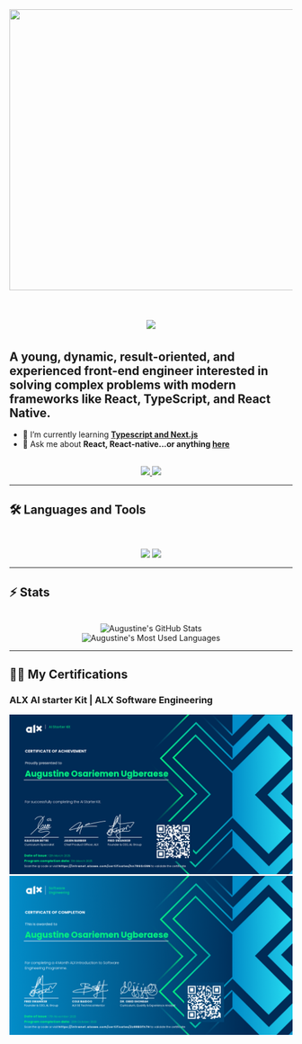                                    

<a href="https://www.instagram.com/thepiyushmalhotra/">
  <img height="500" width= "1000"src="https://media3.giphy.com/media/v1.Y2lkPTc5MGI3NjExMGgxcHZ4aGQwNG03MnhodGk4MW5vdnlob3c1MmRqeWZ3eWl4YXN2MSZlcD12MV9pbnRlcm5hbF9naWZfYnlfaWQmY3Q9Zw/qgQUggAC3Pfv687qPC/giphy.gif"/>
</a>

<h1 align="center">
    <img src="https://readme-typing-svg.herokuapp.com/?font=Inter&size=48&center=true&vCenter=true&width=700&height=70&color=4493F8&duration=4000&lines=Hi+There!+👋;+I'm+Ugberaese+Augustine!;" />
</h1>


## A young, dynamic, result-oriented, and experienced **front-end engineer** interested in solving complex problems with modern frameworks like React, TypeScript, and React Native.


- 🌱 I’m currently learning **[Typescript and Next.js](https://www.alxafrica.com/programme/prodev-frontend/)**
- 💬 Ask me about **React, React-native...or anything [here](https://github.com/{Ambitiousdude}/{Ambitiousdude}/issues)**

<br>

<div align="center">
  <a href="ugberaeseo@gmail.com">
    <img src="https://img.shields.io/badge/Gmail-333333?style=for-the-badge&logo=gmail&logoColor=red" />
  </a>
  <a href="www.linkedin.com/in/augustine-ugberaese-223692162" target="_blank">
    <img src="https://img.shields.io/badge/LinkedIn-0077B5?style=for-the-badge&logo=linkedin&logoColor=white" target="_blank" />
  </a>
</div>

<hr>


## 🛠️ Languages and Tools

<br>

<p align="center">
  <img src="https://skillicons.dev/icons?i=react,nextjs,vercel" />
  <img src="https://skillicons.dev/icons?i=html,css,sass,tailwind,js,redux,ts,git,figma,vite,threejs,py,pytorch" />
</p>

<hr>


## ⚡️ Stats

<br>

  
<div align=center>
  <img width=390 src="https://github-readme-stats.vercel.app/api?username=Austine247-droid&theme=transparent&count_private=true&show_icons=true&rank_icon=github&locale=en" alt="Augustine's GitHub Stats" />
</div>

<div align=center>
 <img width=325 src="https://github-readme-stats.vercel.app/api/top-langs?username=Austine247-droid&theme=transparent&layout=donut&hide=css&langs_count=8&border_radius=10&show_icons=true&locale=en" alt="Augustine's Most Used Languages" />
</div>


<hr>

## 💼💼 My Certifications
### ALX AI starter Kit  | ALX Software Engineering

<img src="https://github.com/Ambitiousdude/Ambitiousdude/blob/main/113-alx-ai-starter-kit-certificate-augustine-ugberaese%20(1).png" alt="Banner of a developer sitting in front of a desk">
<img src="https://github.com/Ambitiousdude/Ambitiousdude/blob/main/28-introduction-to-swe-0623-certificate-augustine-ugberaese%20(1).png" alt="Banner of a developer sitting in front of a desk">



